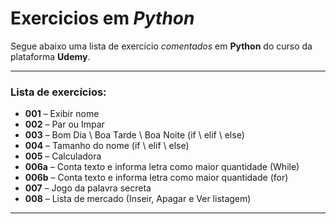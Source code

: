 # Exercicios em *Python*

Segue abaixo uma lista de exercício _comentados_ em **Python** do curso da plataforma **Udemy**.

***
### Lista de exercícios:

* **001** – Exibir nome
* **002** – Par ou Impar 
* **003** – Bom Dia \ Boa Tarde \ Boa Noite (if \ elif \ else) 
* **004** – Tamanho do nome (if \ elif \ else) 
* **005** – Calculadora
* **006a** – Conta texto e informa letra como maior quantidade (While)
* **006b** – Conta texto e informa letra como maior quantidade (for)
* **007** – Jogo da palavra secreta
* **008** – Lista de mercado (Inseir, Apagar e Ver listagem)

***
